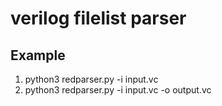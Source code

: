# verilog filelist parser
## Example
1. python3 redparser.py -i input.vc
2. python3 redparser.py -i input.vc -o output.vc
